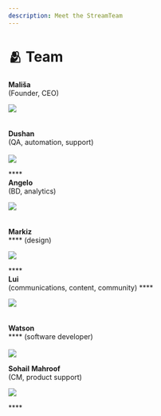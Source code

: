 ```yaml
---
description: Meet the StreamTeam
---
```


# 🫂 Team

&#x20;   **Mališa** \
&#x20;                                                                       (Founder, CEO)                                     &#x20;

&#x20;                                                   ![](../.gitbook/assets/img-streamflow-avatar-ms-91x.jpg)         \
&#x20;   \
\
&#x20;                                                                              **Dushan** \
&#x20;                                                                 (QA, automation, support)        \
&#x20;  \
&#x20;                                                   ![](../.gitbook/assets/img-streamflow-avatar-dk-41x.jpg)  &#x20;

****\
&#x20;                                                                                                **Angelo** \
&#x20;                                                                         (BD, analytics)                                                 &#x20;

&#x20;                                                   ![](../.gitbook/assets/img-streamflow-avatar-ab-51x.jpg)              \
\
&#x20;               \
&#x20;                                                                               **Markiz**\
&#x20;                                                                                              **** (design)

&#x20;                                                   ![](../.gitbook/assets/img-streamflow-avatar-ma-71x.jpg)

****\
&#x20;                                                                                                   **Lui** \
&#x20;                                                   (communications, content, community)              ****      &#x20;

&#x20;                                                   ![](../.gitbook/assets/img-streamflow-avatar-lk-61x.jpg)             \
\
&#x20;\
&#x20;                                                                             **Watson**\
&#x20;                                                                               **** (software developer)                                   \
\
&#x20;                                                   ![](../.gitbook/assets/img-streamflow-avatar-nb-31x.jpeg)



&#x20;                                                                                     **Sohail** **Mahroof**\
&#x20;                                                                 (CM, product support)

&#x20;                                                   ![](<../.gitbook/assets/img-streamflow-avatar-ms-81x (1).jpg>)



&#x20;                                                                                         ****                                                                                         &#x20;
